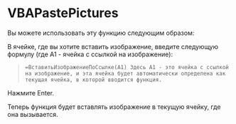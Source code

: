# VBAPastePictures

Вы можете использовать эту функцию следующим образом:

В ячейке, где вы хотите вставить изображение, введите следующую формулу (где A1 - ячейка с ссылкой на изображение):



  > `=ВставитьИзображениеПоСсылке(A1)
Здесь A1 - это ячейка с ссылкой на изображение, и эта ячейка будет автоматически определена как текущая ячейка, в которой вводится функция.`

Нажмите Enter.

Теперь функция будет вставлять изображение в текущую ячейку, где она вызывается.
